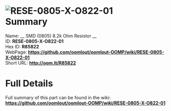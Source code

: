 
![RESE-0805-X-O822-01](https://github.com/oomlout/oomlout-OOMP/blob/master/parts/RESE-0805-X-O822-01/RESE-0805-X-O822-01_420.jpg)   
Summary
=================
  
Name: __ SMD (0805) 8.2k Ohm Resistor __    
ID: __RESE-0805-X-O822-01__   
Hex ID: __R85822__   
WebPage: __https://github.com/oomlout/oomlout-OOMP/wiki/RESE-0805-X-O822-01__   
Short URL: __http://oom.lt/R85822__   

Full Details
==========================
Full summary of this part can be found in the wiki:   
__https://github.com/oomlout/oomlout-OOMP/wiki/RESE-0805-X-O822-01__    

